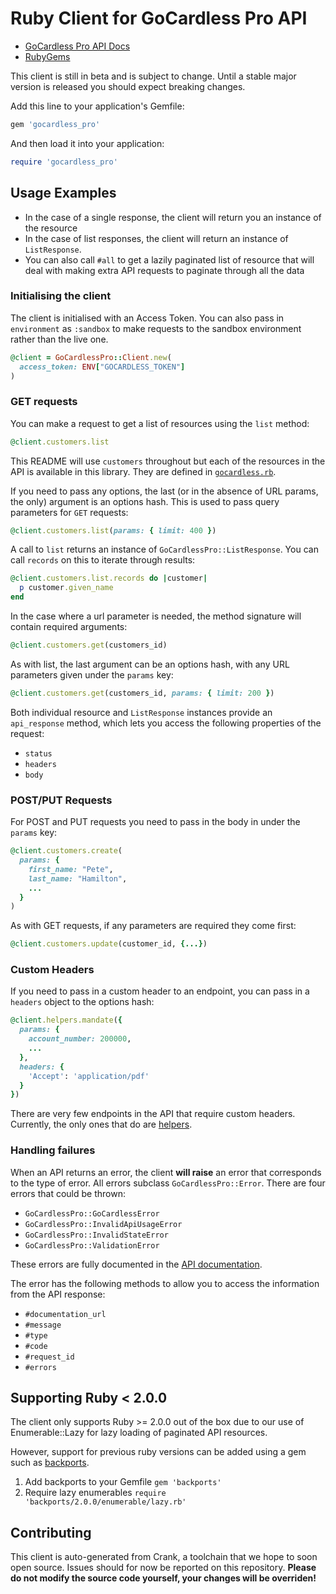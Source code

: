 # Ruby Client for GoCardless Pro API

- [GoCardless Pro API Docs](https://developer.gocardless.com/pro/)
- [RubyGems](https://rubygems.org/gems/gocardless_pro)

This client is still in beta and is subject to change. Until a stable major version is released you should expect breaking changes.

Add this line to your application's Gemfile:

```ruby
gem 'gocardless_pro'
```

And then load it into your application:

```ruby
require 'gocardless_pro'
```

## Usage Examples

- In the case of a single response, the client will return you an instance of the resource
- In the case of list responses, the client will return an instance of `ListResponse`.
- You can also call `#all` to get a lazily paginated list of resource that will deal with making extra API requests to paginate through all the data

### Initialising the client

The client is initialised with an Access Token.
You can also pass in `environment` as `:sandbox` to make requests to the sandbox environment rather than the live one.

```rb
@client = GoCardlessPro::Client.new(
  access_token: ENV["GOCARDLESS_TOKEN"]
)
```

### GET requests

You can make a request to get a list of resources using the `list` method:

```rb
@client.customers.list
```

This README will use `customers` throughout but each of the resources in the API is available in this library. They are defined in [`gocardless.rb`](https://github.com/gocardless/pro-client-ruby/blob/master/lib/gocardless_pro.rb#L87).

If you need to pass any options, the last (or in the absence of URL params, the only) argument is an options hash. This is used to pass query parameters for `GET` requests:

```rb
@client.customers.list(params: { limit: 400 })
```

A call to `list` returns an instance of `GoCardlessPro::ListResponse`. You can call `records` on this to iterate through results:

```rb
@client.customers.list.records do |customer|
  p customer.given_name
end
```

In the case where a url parameter is needed, the method signature will contain required arguments:

```rb
@client.customers.get(customers_id)
```

As with list, the last argument can be an options hash, with any URL parameters given under the `params` key:

```rb
@client.customers.get(customers_id, params: { limit: 200 })
```

Both individual resource and `ListResponse` instances provide an `api_response` method, which lets you access the following properties of the request:

- `status`
- `headers`
- `body`

### POST/PUT Requests

For POST and PUT requests you need to pass in the body in under the `params` key:

```rb
@client.customers.create(
  params: {
    first_name: "Pete",
    last_name: "Hamilton",
    ...
  }
)
```

As with GET requests, if any parameters are required they come first:

```rb
@client.customers.update(customer_id, {...})
```

### Custom Headers

If you need to pass in a custom header to an endpoint, you can pass in a `headers` object to the options hash:

```rb
@client.helpers.mandate({
  params: {
    account_number: 200000,
    ...
  },
  headers: {
    'Accept': 'application/pdf'
  }
})
```

There are very few endpoints in the API that require custom headers. Currently, the only ones that do are [helpers](https://developer.gocardless.com/pro/#api-endpoints-helpers).

### Handling failures

When an API returns an error, the client __will raise__ an error that corresponds to the type of error. All errors subclass `GoCardlessPro::Error`. There are four errors that could be thrown:

- `GoCardlessPro::GoCardlessError`
- `GoCardlessPro::InvalidApiUsageError`
- `GoCardlessPro::InvalidStateError`
- `GoCardlessPro::ValidationError`

These errors are fully documented in the [API documentation](https://developer.gocardless.com/pro/#overview-errors).

The error has the following methods to allow you to access the information from the API response:

- `#documentation_url`
- `#message`
- `#type`
- `#code`
- `#request_id`
- `#errors`

## Supporting Ruby < 2.0.0
The client only supports Ruby >= 2.0.0 out of the box due to our use of
Enumerable::Lazy for lazy loading of paginated API resources.

However, support for previous ruby versions can be added using a gem such as
[backports](https://github.com/marcandre/backports).

1. Add backports to your Gemfile
   ```gem 'backports'```
2. Require lazy enumerables
   ```require 'backports/2.0.0/enumerable/lazy.rb'```

## Contributing

This client is auto-generated from Crank, a toolchain that we hope to soon open source. Issues should for now be reported on this repository. __Please do not modify the source code yourself, your changes will be overriden!__
